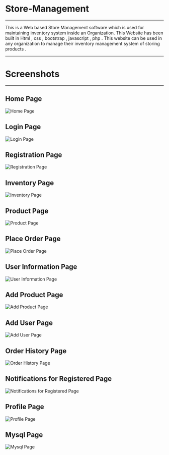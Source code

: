 # Store-Management
***
This is a Web based Store Management software which is used for maintaining inventory system inside an Organization.
This Website has been built in Html , css , bootstrap , javascript , php .
This website can be used in any organization to manage their inventory management system of storing products .
***

# Screenshots
***
## Home Page
![Home Page](Assets/screenshots/home.png)
## Login Page
![Login Page](Assets/screenshots/login.png)
## Registration Page
![Registration Page](Assets/screenshots/registration%20page.png)
## Inventory Page
![Inventory Page](Assets/screenshots/inventory.png)
## Product Page
![Product Page](Assets/screenshots/product%20page.png)
## Place Order Page
![Place Order Page](Assets/screenshots/place%20product.png)
## User Information Page
![User Information Page](Assets/screenshots/users.png)
## Add Product Page
![Add Product Page](Assets/screenshots/add%20product.png)
## Add User Page
![Add User Page](Assets/screenshots/add%20user.png)
## Order History Page
![Order History Page](Assets/screenshots/order%20history.png)
## Notifications for Registered Page
![Notifications for Registered Page](Assets/screenshots/register%20notification.png)
## Profile Page
![Profile Page](Assets/screenshots/profile.png)
## Mysql Page
![Mysql Page](Assets/screenshots/mysql.png)
